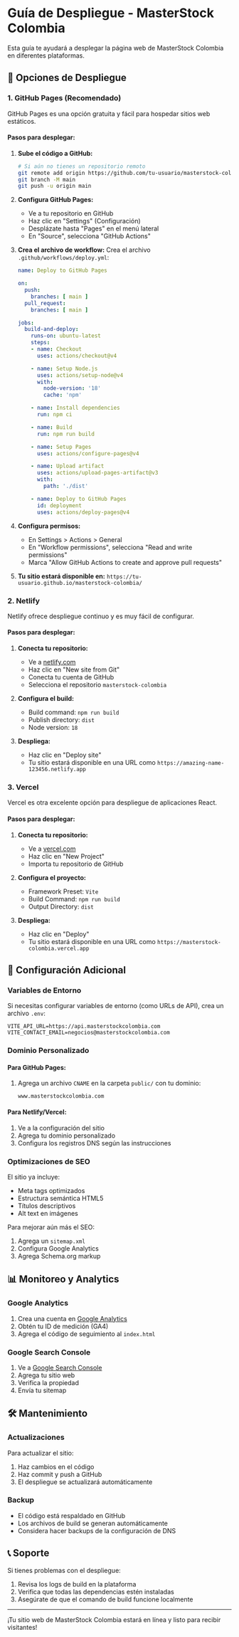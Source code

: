 # Guía de Despliegue - MasterStock Colombia

Esta guía te ayudará a desplegar la página web de MasterStock Colombia en diferentes plataformas.

## 🚀 Opciones de Despliegue

### 1. GitHub Pages (Recomendado)

GitHub Pages es una opción gratuita y fácil para hospedar sitios web estáticos.

#### Pasos para desplegar:

1. **Sube el código a GitHub:**
   ```bash
   # Si aún no tienes un repositorio remoto
   git remote add origin https://github.com/tu-usuario/masterstock-colombia.git
   git branch -M main
   git push -u origin main
   ```

2. **Configura GitHub Pages:**
   - Ve a tu repositorio en GitHub
   - Haz clic en "Settings" (Configuración)
   - Desplázate hasta "Pages" en el menú lateral
   - En "Source", selecciona "GitHub Actions"

3. **Crea el archivo de workflow:**
   Crea el archivo `.github/workflows/deploy.yml`:
   ```yaml
   name: Deploy to GitHub Pages

   on:
     push:
       branches: [ main ]
     pull_request:
       branches: [ main ]

   jobs:
     build-and-deploy:
       runs-on: ubuntu-latest
       steps:
       - name: Checkout
         uses: actions/checkout@v4

       - name: Setup Node.js
         uses: actions/setup-node@v4
         with:
           node-version: '18'
           cache: 'npm'

       - name: Install dependencies
         run: npm ci

       - name: Build
         run: npm run build

       - name: Setup Pages
         uses: actions/configure-pages@v4

       - name: Upload artifact
         uses: actions/upload-pages-artifact@v3
         with:
           path: './dist'

       - name: Deploy to GitHub Pages
         id: deployment
         uses: actions/deploy-pages@v4
   ```

4. **Configura permisos:**
   - En Settings > Actions > General
   - En "Workflow permissions", selecciona "Read and write permissions"
   - Marca "Allow GitHub Actions to create and approve pull requests"

5. **Tu sitio estará disponible en:**
   `https://tu-usuario.github.io/masterstock-colombia/`

### 2. Netlify

Netlify ofrece despliegue continuo y es muy fácil de configurar.

#### Pasos para desplegar:

1. **Conecta tu repositorio:**
   - Ve a [netlify.com](https://netlify.com)
   - Haz clic en "New site from Git"
   - Conecta tu cuenta de GitHub
   - Selecciona el repositorio `masterstock-colombia`

2. **Configura el build:**
   - Build command: `npm run build`
   - Publish directory: `dist`
   - Node version: `18`

3. **Despliega:**
   - Haz clic en "Deploy site"
   - Tu sitio estará disponible en una URL como `https://amazing-name-123456.netlify.app`

### 3. Vercel

Vercel es otra excelente opción para despliegue de aplicaciones React.

#### Pasos para desplegar:

1. **Conecta tu repositorio:**
   - Ve a [vercel.com](https://vercel.com)
   - Haz clic en "New Project"
   - Importa tu repositorio de GitHub

2. **Configura el proyecto:**
   - Framework Preset: `Vite`
   - Build Command: `npm run build`
   - Output Directory: `dist`

3. **Despliega:**
   - Haz clic en "Deploy"
   - Tu sitio estará disponible en una URL como `https://masterstock-colombia.vercel.app`

## 🔧 Configuración Adicional

### Variables de Entorno

Si necesitas configurar variables de entorno (como URLs de API), crea un archivo `.env`:

```env
VITE_API_URL=https://api.masterstockcolombia.com
VITE_CONTACT_EMAIL=negocios@masterstockcolombia.com
```

### Dominio Personalizado

#### Para GitHub Pages:
1. Agrega un archivo `CNAME` en la carpeta `public/` con tu dominio:
   ```
   www.masterstockcolombia.com
   ```

#### Para Netlify/Vercel:
1. Ve a la configuración del sitio
2. Agrega tu dominio personalizado
3. Configura los registros DNS según las instrucciones

### Optimizaciones de SEO

El sitio ya incluye:
- Meta tags optimizados
- Estructura semántica HTML5
- Títulos descriptivos
- Alt text en imágenes

Para mejorar aún más el SEO:
1. Agrega un `sitemap.xml`
2. Configura Google Analytics
3. Agrega Schema.org markup

## 📊 Monitoreo y Analytics

### Google Analytics

1. Crea una cuenta en [Google Analytics](https://analytics.google.com)
2. Obtén tu ID de medición (GA4)
3. Agrega el código de seguimiento al `index.html`

### Google Search Console

1. Ve a [Google Search Console](https://search.google.com/search-console)
2. Agrega tu sitio web
3. Verifica la propiedad
4. Envía tu sitemap

## 🛠️ Mantenimiento

### Actualizaciones

Para actualizar el sitio:
1. Haz cambios en el código
2. Haz commit y push a GitHub
3. El despliegue se actualizará automáticamente

### Backup

- El código está respaldado en GitHub
- Los archivos de build se generan automáticamente
- Considera hacer backups de la configuración de DNS

## 📞 Soporte

Si tienes problemas con el despliegue:
1. Revisa los logs de build en la plataforma
2. Verifica que todas las dependencias estén instaladas
3. Asegúrate de que el comando de build funcione localmente

---

¡Tu sitio web de MasterStock Colombia estará en línea y listo para recibir visitantes!
